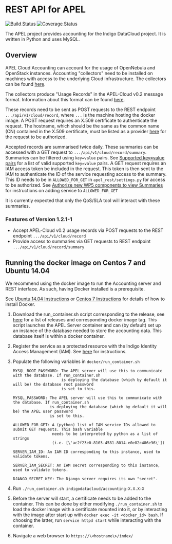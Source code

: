 # REST API for APEL
[![Build Status](https://travis-ci.org/apel/rest.svg?branch=dev)](https://travis-ci.org/apel/rest)
[![Coverage Status](https://coveralls.io/repos/github/apel/rest/badge.svg?branch=dev)](https://coveralls.io/github/apel/rest?branch=dev)

The APEL project provides accounting for the Indigo DataCloud project. It is written in Python and uses MySQL.

## Overview
APEL Cloud Accounting can account for the usage of OpenNebula and OpenStack instances. Accounting "collectors" need to be installed on machines with access to the underlying Cloud infrastructure. The collectors can be found [here](https://indigo-dc.gitbooks.io/indigo-datacloud-releases/content/indigo1/accounting1.html).

The collectors produce "Usage Records" in the APEL-Cloud v0.2 message format. Information about this format can be found [here](https://wiki.egi.eu/wiki/Federated_Cloud_Accounting#Cloud_Accounting_Message_Format_for_use_with_SSM_2.0).

These records need to be sent as POST requests to the REST endpoint `.../api/v1/cloud/record`, where `...` is the machine hosting the docker image. A POST request requires an X.509 certificate to authenticate the request. The hostname, which should be the same as the common name (CN) contained in the X.509 certificate, must be listed as a provider [here](http://indigo.cloud.plgrid.pl/cmdb/service/list) for the request to be authorized.

Accepted records are summarised twice daily. These summaries can be accessed with a GET request to `.../api/v1/cloud/record/summary`. Summaries can be filtered using `key=value` pairs. See [Supported key=value pairs](doc/user.md#supported-keyvalue-pairs) for a list of valid supported `key=value` pairs. A GET request requires an IAM access token be included in the request. This token is then sent to the IAM to authenticate the ID of the service requesting access to the summary. This ID needs to be in `ALLOWED_FOR_GET` in `apel_rest/settings.py` for access to be authorized. See [Authorize new WP5 components to view Summaries](doc/admin.md#authorize-new-wp5-components-to-view-summaries) for instructions on adding service to `ALLOWED_FOR_GET`

It is currently expected that only the QoS/SLA tool will interact with these summaries.

### Features of Version 1.2.1-1

- Accept APEL-Cloud v0.2 usage records via POST requests to the REST endpoint `.../api/v1/cloud/record`
- Provide access to summaries via GET requests to REST endpoint `.../api/v1/cloud/record/summary`

## Running the docker image on Centos 7 and Ubuntu 14.04
We recommend using the docker image to run the Accounting server and REST interface. As such, having Docker installed is a prerequisite.

See [Ubuntu 14.04 Instructions](https://docs.docker.com/engine/installation/linux/ubuntulinux/) or [Centos 7 Instructions](https://docs.docker.com/engine/installation/linux/centos/) for details of how to install Docker.

1. Download the run_container.sh script corresponding to the release, see [here](https://github.com/indigo-dc/Accounting/releases) for a list of releases and corresponding docker image tag. This script launches the APEL Server container and can (by default) set up an instance of the database needed to store the accounting data. This database itself is within a docker container.

2. Register the service as a protected resource with the Indigo Identity Access Management (IAM). See [here](doc/admin.md#register-the-service-as-a-protected-resource-with-the-indigo-identity-access-management-iam) for instructions.

3. Populate the following variables in `docker/run_container.sh`
   ```
   MYSQL_ROOT_PASSWORD: The APEL server will use this to communicate with the database. If run_container.sh
                        is deploying the database (which by default it will be) the database root password
                        is set to this.

   MYSQL_PASSWORD: The APEL server will use this to communicate with the database. If run_container.sh
                   is deploying the database (which by default it will be) the APEL user password
                   is set to this.

   ALLOWED_FOR_GET: A (python) list of IAM service IDs allowed to submit GET requests. This bash variable
                    needs to be interpreted by python as a list of strings
                    (i.e. [\'ac2f23e0-8103-4581-8014-e0e82c486e36\'])

   SERVER_IAM_ID: An IAM ID corresponding to this instance, used to validate tokens.

   SERVER_IAM_SECRET: An IAM secret corresponding to this instance, used to validate tokens.

   DJANGO_SECRET_KEY: The Django server requires its own "secret".
   ```

4. Run `./run_container.sh indigodatacloud/accounting:X.X.X-X`

5. Before the server will start, a certificate needs to be added to the container. This can be done by either modifying `./run_container.sh` to load the docker image with a certificate mounted into it, or by interacting with the image after start up with `docker exec -it <docker_id> bash`. If choosing the latter, run `service httpd start` while interacting with the container.

6. Navigate a web browser to `https://\<hostname\>/index/`

